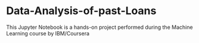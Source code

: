 # Data-Analysis-of-past-Loans
This Jupyter Notebook is a hands-on project performed during the Machine Learning course by IBM/Coursera
